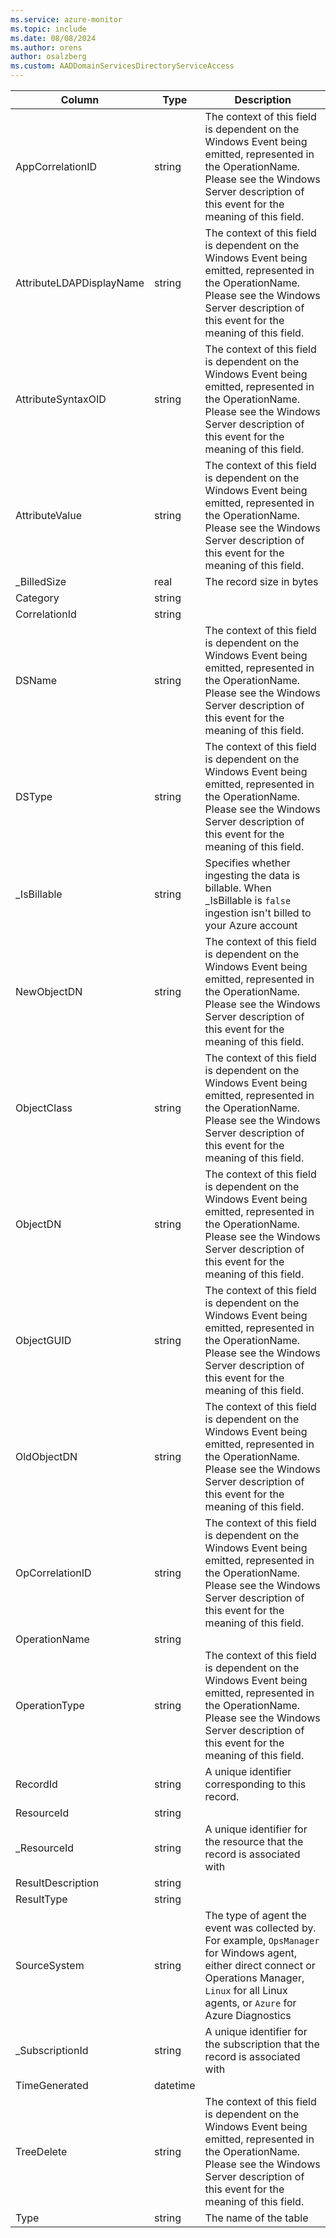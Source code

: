 ```yaml
---
ms.service: azure-monitor
ms.topic: include
ms.date: 08/08/2024
ms.author: orens
author: osalzberg
ms.custom: AADDomainServicesDirectoryServiceAccess
---
```



| Column | Type | Description |
|---|---|---|
| AppCorrelationID | string | The context of this field is dependent on the Windows Event being emitted, represented in the OperationName. Please see the Windows Server description of this event for the meaning of this field. |
| AttributeLDAPDisplayName | string | The context of this field is dependent on the Windows Event being emitted, represented in the OperationName. Please see the Windows Server description of this event for the meaning of this field. |
| AttributeSyntaxOID | string | The context of this field is dependent on the Windows Event being emitted, represented in the OperationName. Please see the Windows Server description of this event for the meaning of this field. |
| AttributeValue | string | The context of this field is dependent on the Windows Event being emitted, represented in the OperationName. Please see the Windows Server description of this event for the meaning of this field. |
| _BilledSize | real | The record size in bytes |
| Category | string |   |
| CorrelationId | string |   |
| DSName | string | The context of this field is dependent on the Windows Event being emitted, represented in the OperationName. Please see the Windows Server description of this event for the meaning of this field. |
| DSType | string | The context of this field is dependent on the Windows Event being emitted, represented in the OperationName. Please see the Windows Server description of this event for the meaning of this field. |
| _IsBillable | string | Specifies whether ingesting the data is billable. When _IsBillable is `false` ingestion isn't billed to your Azure account |
| NewObjectDN | string | The context of this field is dependent on the Windows Event being emitted, represented in the OperationName. Please see the Windows Server description of this event for the meaning of this field. |
| ObjectClass | string | The context of this field is dependent on the Windows Event being emitted, represented in the OperationName. Please see the Windows Server description of this event for the meaning of this field. |
| ObjectDN | string | The context of this field is dependent on the Windows Event being emitted, represented in the OperationName. Please see the Windows Server description of this event for the meaning of this field. |
| ObjectGUID | string | The context of this field is dependent on the Windows Event being emitted, represented in the OperationName. Please see the Windows Server description of this event for the meaning of this field. |
| OldObjectDN | string | The context of this field is dependent on the Windows Event being emitted, represented in the OperationName. Please see the Windows Server description of this event for the meaning of this field. |
| OpCorrelationID | string | The context of this field is dependent on the Windows Event being emitted, represented in the OperationName. Please see the Windows Server description of this event for the meaning of this field. |
| OperationName | string |   |
| OperationType | string | The context of this field is dependent on the Windows Event being emitted, represented in the OperationName. Please see the Windows Server description of this event for the meaning of this field. |
| RecordId | string | A unique identifier corresponding to this record. |
| ResourceId | string |   |
| _ResourceId | string | A unique identifier for the resource that the record is associated with |
| ResultDescription | string |   |
| ResultType | string |   |
| SourceSystem | string | The type of agent the event was collected by. For example, `OpsManager` for Windows agent, either direct connect or Operations Manager, `Linux` for all Linux agents, or `Azure` for Azure Diagnostics |
| _SubscriptionId | string | A unique identifier for the subscription that the record is associated with |
| TimeGenerated | datetime |   |
| TreeDelete | string | The context of this field is dependent on the Windows Event being emitted, represented in the OperationName. Please see the Windows Server description of this event for the meaning of this field. |
| Type | string | The name of the table |

